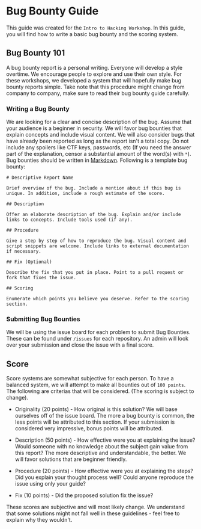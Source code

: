 # Bug Bounty Guide

This guide was created for the `Intro to Hacking Workshop`. In this guide, you will find how to write a basic bug bounty and the scoring system.

## Bug Bounty 101

A bug bounty report is a personal writing. Everyone will develop a style overtime. We encourage people to explore and use their own style. For these workshops, we developed a system that will hopefully make bug bounty reports simple. Take note that this procedure might change from company to company, make sure to read their bug bounty guide carefully.

### Writing a Bug Bounty

We are looking for a clear and concise description of the bug. Assume that your audience is a beginner in security. We will favor bug bounties that explain concepts and include visual content. We will also consider bugs that have already been reported as long as the report isn't a total copy. Do not include any spoilers like CTF keys, passwords, etc (If you need the answer part of the explanation, censor a substantial amount of the word(s) with `*`). Bug bounties should be written in [Markdown](https://github.com/adam-p/markdown-here/wiki/Markdown-Cheatsheet). Following is a template bug bounty:

```
# Descriptive Report Name

Brief overview of the bug. Include a mention about if this bug is unique. In addition, include a rough estimate of the score.

## Description

Offer an elaborate description of the bug. Explain and/or include links to concepts. Include tools used (if any).

## Procedure

Give a step by step of how to reproduce the bug. Visual content and script snippets are welcome. Include links to external documentation if necessary.

## Fix (Optional)

Describe the fix that you put in place. Point to a pull request or fork that fixes the issue.

## Scoring

Enumerate which points you believe you deserve. Refer to the scoring section.
```

### Submitting Bug Bounties

We will be using the issue board for each problem to submit Bug Bounties. These can be found under `/issues` for each repository. An admin will look over your submission and close the issue with a final score. 

## Score

Score systems are somewhat subjective for each person. To have a balanced system, we will attempt to make all bounties out of `100 points`. The following are criterias that will be considered. (The scoring is subject to change).

- Originality (20 points) - How original is this solution? We will base ourselves off of the issue board. The more a bug bounty is common, the less points will be attributed to this section. If your submission is considered very impressive, bonus points will be attributed.

- Description (50 points) - How effective were you at explaining the issue? Would someone with no knowledge about the subject gain value from this report? The more descriptive and understandable, the better. We will favor solutions that are beginner friendly.

- Procedure (20 points) - How effective were you at explaining the steps? Did you explain your thought process well? Could anyone reproduce the issue using only your guide?

- Fix (10 points) - Did the proposed solution fix the issue? 

These scores are subjective and will most likely change. We understand that some solutions might not fall well in these guidelines - feel free to explain why they wouldn't.